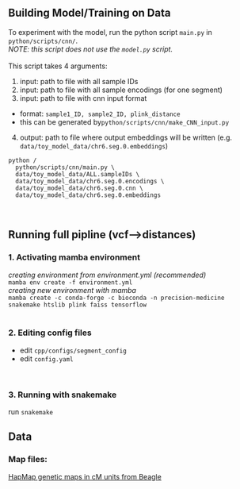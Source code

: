 ## Building Model/Training on Data
To experiment with the model, run the python script `main.py` in  `python/scripts/cnn/`.<br>
*NOTE: this script does not use the `model.py` script.*<br>
<br>
This script takes 4 arguments:<br>
1. input: path to file with all sample IDs
2. input: path to file with all sample encodings (for one segment)
3. input: path to file with cnn input format
- format: `sample1_ID, sample2_ID, plink_distance`<br>
- this can be generated by`python/scripts/cnn/make_CNN_input.py`
4. output: path to file where output embeddings will be written (e.g. `data/toy_model_data/chr6.seg.0.embeddings`)

```
python /
  python/scripts/cnn/main.py \
  data/toy_model_data/ALL.sampleIDs \
  data/toy_model_data/chr6.seg.0.encodings \
  data/toy_model_data/chr6.seg.0.cnn \
  data/toy_model_data/chr6.seg.0.embeddings
```
<br>

## Running full pipline (vcf-->distances)
### 1. Activating mamba environment
*creating environment from environment.yml (recommended)*<br>
`mamba env create -f environment.yml`<br>
*creating new environment with mamba*<br>
`mamba create -c conda-forge -c bioconda -n precision-medicine snakemake htslib plink faiss tensorflow`<br>
<br>

### 2. Editing config files
- edit `cpp/configs/segment_config`<br>
- edit `config.yaml`<br>
<br>

### 3. Running with snakemake
run `snakemake`

## Data
### Map files:
[HapMap genetic maps in cM units from Beagle](https://bochet.gcc.biostat.washington.edu/beagle/genetic_maps/plink.GRCh38.map.zip)

